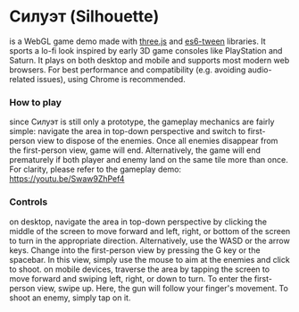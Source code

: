 # Силуэт (Silhouette)
is a WebGL game demo made with [three.js](https://github.com/mrdoob/three.js) and [es6-tween](https://github.com/tweenjs/es6-tween) libraries. It sports a lo-fi look inspired by early 3D game consoles like PlayStation and Saturn. It plays on both desktop and mobile and supports most modern web browsers. For best performance and compatibility (e.g. avoiding audio-related issues), using Chrome is recommended.

### How to play
since Силуэт is still only a prototype, the gameplay mechanics are fairly simple: navigate the area in top-down perspective and switch to first-person view to dispose of the enemies. Once all enemies disappear from the first-person view, game will end. Alternatively, the game will end prematurely if both player and enemy land on the same tile more than once. For clarity, please refer to the gameplay demo: https://youtu.be/Swaw9ZhPef4

### Controls
on desktop, navigate the area in top-down perspective by clicking the middle of the screen to move forward and left, right, or bottom of the screen to turn in the appropriate direction. Alternatively, use the WASD or the arrow keys. Change into the first-person view by pressing the G key or the spacebar. In this view, simply use the mouse to aim at the enemies and click to shoot.
on mobile devices, traverse the area by tapping the screen to move forward and swiping left, right, or down to turn. To enter the first-person view, swipe up. Here, the gun will follow your finger's movement. To shoot an enemy, simply tap on it.